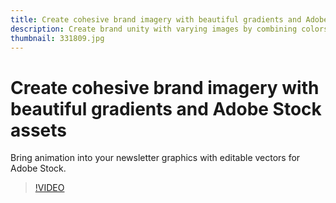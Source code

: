```yaml
---
title: Create cohesive brand imagery with beautiful gradients and Adobe Stock assets
description: Create brand unity with varying images by combining colors and gradients across your advertising campaign
thumbnail: 331809.jpg
---
```


# Create cohesive brand imagery with beautiful gradients and Adobe Stock assets

Bring animation into your newsletter graphics with editable vectors for Adobe Stock.

>[!VIDEO](https://video.tv.adobe.com/v/331809?hidetitle=true)